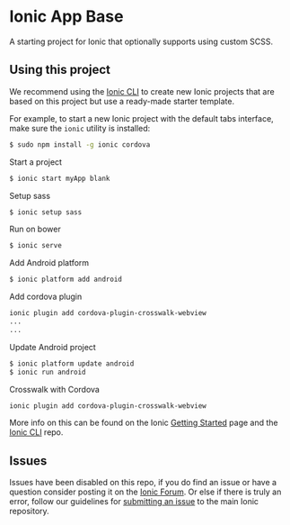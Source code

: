 Ionic App Base
=====================

A starting project for Ionic that optionally supports using custom SCSS.

## Using this project

We recommend using the [Ionic CLI](https://github.com/driftyco/ionic-cli) to create new Ionic projects that are based on this project but use a ready-made starter template.

For example, to start a new Ionic project with the default tabs interface, make sure the `ionic` utility is installed:

```bash
$ sudo npm install -g ionic cordova
```

Start a project

```bash
$ ionic start myApp blank
```

Setup sass

```bash
$ ionic setup sass
```

Run on bower

```bash
$ ionic serve
```

Add Android platform

```bash
$ ionic platform add android
```

Add cordova plugin
```bash
ionic plugin add cordova-plugin-crosswalk-webview
...
...
```

Update Android project
```bash
$ ionic platform update android
$ ionic run android
```

Crosswalk with Cordova
```bash
ionic plugin add cordova-plugin-crosswalk-webview
```

More info on this can be found on the Ionic [Getting Started](http://ionicframework.com/getting-started) page and the [Ionic CLI](https://github.com/driftyco/ionic-cli) repo.

## Issues
Issues have been disabled on this repo, if you do find an issue or have a question consider posting it on the [Ionic Forum](http://forum.ionicframework.com/).  Or else if there is truly an error, follow our guidelines for [submitting an issue](http://ionicframework.com/submit-issue/) to the main Ionic repository.
